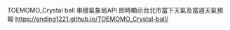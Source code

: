 TOEMOMO_Crystal ball
串接氣象局API 即時顯示台北市當下天氣及當週天氣預報
https://ending1221.github.io/TOEMOMO_Crystal-ball/

